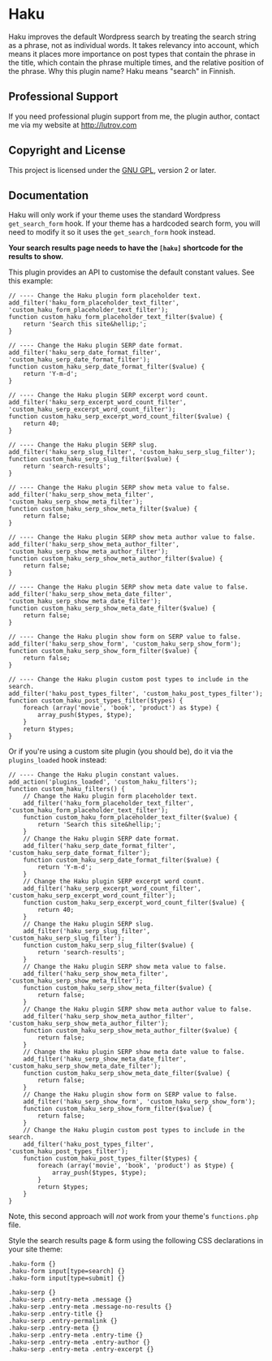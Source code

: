 # Haku

Haku improves the default Wordpress search by treating the search string as a phrase, not as individual words. It takes relevancy into account, which means it places more importance on post types that contain the phrase in the title, which contain the phrase multiple times, and the relative position of the phrase. Why this plugin name? Haku means "search" in Finnish.

## Professional Support

If you need professional plugin support from me, the plugin author, contact me via my website at http://lutrov.com

## Copyright and License

This project is licensed under the [GNU GPL](http://www.gnu.org/licenses/old-licenses/gpl-2.0.html), version 2 or later.

## Documentation

Haku will only work if your theme uses the standard Wordpress `get_search_form` hook. If your theme has a hardcoded search form, you will need to modify it so it uses the `get_search_form` hook instead.

__Your search results page needs to have the `[haku]` shortcode for the results to show.__

This plugin provides an API to customise the default constant values. See this example:


	// ---- Change the Haku plugin form placeholder text.
	add_filter('haku_form_placeholder_text_filter', 'custom_haku_form_placeholder_text_filter');
	function custom_haku_form_placeholder_text_filter($value) {
		return 'Search this site&hellip;';
	}

	// ---- Change the Haku plugin SERP date format.
	add_filter('haku_serp_date_format_filter', 'custom_haku_serp_date_format_filter');
	function custom_haku_serp_date_format_filter($value) {
		return 'Y-m-d';
	}

	// ---- Change the Haku plugin SERP excerpt word count.
	add_filter('haku_serp_excerpt_word_count_filter', 'custom_haku_serp_excerpt_word_count_filter');
	function custom_haku_serp_excerpt_word_count_filter($value) {
		return 40;
	}

	// ---- Change the Haku plugin SERP slug.
	add_filter('haku_serp_slug_filter', 'custom_haku_serp_slug_filter');
	function custom_haku_serp_slug_filter($value) {
		return 'search-results';
	}

	// ---- Change the Haku plugin SERP show meta value to false.
	add_filter('haku_serp_show_meta_filter', 'custom_haku_serp_show_meta_filter');
	function custom_haku_serp_show_meta_filter($value) {
		return false;
	}

	// ---- Change the Haku plugin SERP show meta author value to false.
	add_filter('haku_serp_show_meta_author_filter', 'custom_haku_serp_show_meta_author_filter');
	function custom_haku_serp_show_meta_author_filter($value) {
		return false;
	}

	// ---- Change the Haku plugin SERP show meta date value to false.
	add_filter('haku_serp_show_meta_date_filter', 'custom_haku_serp_show_meta_date_filter');
	function custom_haku_serp_show_meta_date_filter($value) {
		return false;
	}

	// ---- Change the Haku plugin show form on SERP value to false.
	add_filter('haku_serp_show_form', 'custom_haku_serp_show_form');
	function custom_haku_serp_show_form_filter($value) {
		return false;
	}

	// ---- Change the Haku plugin custom post types to include in the search.
	add_filter('haku_post_types_filter', 'custom_haku_post_types_filter');
	function custom_haku_post_types_filter($types) {
		foreach (array('movie', 'book', 'product') as $type) {
			array_push($types, $type);
		}
		return $types;
	}

Or if you're using a custom site plugin (you should be), do it via the `plugins_loaded` hook instead:

	// ---- Change the Haku plugin constant values.
	add_action('plugins_loaded', 'custom_haku_filters');
	function custom_haku_filters() {
		// Change the Haku plugin form placeholder text.
		add_filter('haku_form_placeholder_text_filter', 'custom_haku_form_placeholder_text_filter');
		function custom_haku_form_placeholder_text_filter($value) {
			return 'Search this site&hellip;';
		}
		// Change the Haku plugin SERP date format.
		add_filter('haku_serp_date_format_filter', 'custom_haku_serp_date_format_filter');
		function custom_haku_serp_date_format_filter($value) {
			return 'Y-m-d';
		}
		// Change the Haku plugin SERP excerpt word count.
		add_filter('haku_serp_excerpt_word_count_filter', 'custom_haku_serp_excerpt_word_count_filter');
		function custom_haku_serp_excerpt_word_count_filter($value) {
			return 40;
		}
		// Change the Haku plugin SERP slug.
		add_filter('haku_serp_slug_filter', 'custom_haku_serp_slug_filter');
		function custom_haku_serp_slug_filter($value) {
			return 'search-results';
		}
		// Change the Haku plugin SERP show meta value to false.
		add_filter('haku_serp_show_meta_filter', 'custom_haku_serp_show_meta_filter');
		function custom_haku_serp_show_meta_filter($value) {
			return false;
		}
		// Change the Haku plugin SERP show meta author value to false.
		add_filter('haku_serp_show_meta_author_filter', 'custom_haku_serp_show_meta_author_filter');
		function custom_haku_serp_show_meta_author_filter($value) {
			return false;
		}
		// Change the Haku plugin SERP show meta date value to false.
		add_filter('haku_serp_show_meta_date_filter', 'custom_haku_serp_show_meta_date_filter');
		function custom_haku_serp_show_meta_date_filter($value) {
			return false;
		}
		// Change the Haku plugin show form on SERP value to false.
		add_filter('haku_serp_show_form', 'custom_haku_serp_show_form');
		function custom_haku_serp_show_form_filter($value) {
			return false;
		}
		// Change the Haku plugin custom post types to include in the search.
		add_filter('haku_post_types_filter', 'custom_haku_post_types_filter');
		function custom_haku_post_types_filter($types) {
			foreach (array('movie', 'book', 'product') as $type) {
				array_push($types, $type);
			}
			return $types;
		}
	}

Note, this second approach will _not_ work from your theme's `functions.php` file.

Style the search results page & form using the following CSS declarations in your site theme:

	.haku-form {}
	.haku-form input[type=search] {}
	.haku-form input[type=submit] {}

	.haku-serp {}
	.haku-serp .entry-meta .message {}
	.haku-serp .entry-meta .message-no-results {}
	.haku-serp .entry-title {}
	.haku-serp .entry-permalink {}
	.haku-serp .entry-meta {}
	.haku-serp .entry-meta .entry-time {}
	.haku-serp .entry-meta .entry-author {}
	.haku-serp .entry-meta .entry-excerpt {}

